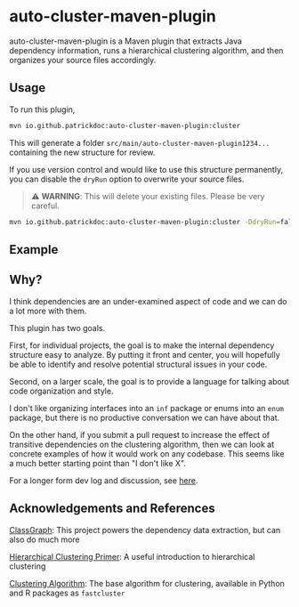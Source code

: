 # auto-cluster-maven-plugin

auto-cluster-maven-plugin is a Maven plugin that extracts Java dependency
information, runs a hierarchical clustering algorithm, and then organizes your
source files accordingly.

## Usage

To run this plugin,

```bash
mvn io.github.patrickdoc:auto-cluster-maven-plugin:cluster
```

This will generate a folder `src/main/auto-cluster-maven-plugin1234...`
containing the new structure for review.

If you use version control and would like to use this structure permanently, you
can disable the `dryRun` option to overwrite your source files.

> :warning: **WARNING**: This will delete your existing files. Please be very careful.

```bash
mvn io.github.patrickdoc:auto-cluster-maven-plugin:cluster -DdryRun=false
```

## Example


## Why?

I think dependencies are an under-examined aspect of code and we can do a lot
more with them.

This plugin has two goals.

First, for individual projects, the goal is to make
the internal dependency structure easy to analyze. By putting it front and
center, you will hopefully be able to identify and resolve potential structural
issues in your code.

Second, on a larger scale, the goal is to provide a language for talking about
code organization and style.

I don't like organizing interfaces into an `inf` package or enums into an `enum`
package, but there is no productive conversation we can have about that.

On the other hand, if you submit a pull request to increase the effect of
transitive dependencies on the clustering algorithm, then we can look at
concrete examples of how it would work on any codebase. This seems like a much
better starting point than "I don't like X".

For a longer form dev log and discussion, see
[here](https://patrickdoc.github.io/dependencies.html).

## Acknowledgements and References

[ClassGraph](https://github.com/classgraph/classgraph): This project powers the
dependency data extraction, but can also do much more

[Hierarchical Clustering Primer](https://uc-r.github.io/hc_clustering): A useful
introduction to hierarchical clustering

[Clustering Algorithm](https://arxiv.org/pdf/1109.2378.pdf): The base algorithm
for clustering, available in Python and R packages as `fastcluster`
